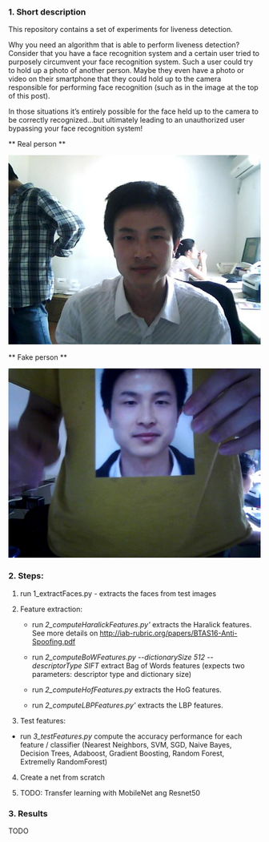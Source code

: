 ### 1. Short description

This repository contains a set of experiments for liveness detection.

Why you need an algorithm that is able to perform liveness detection? Consider that you have a face recognition system and a certain user tried to purposely circumvent your face recognition system. Such a user could try to hold up a photo of another person. Maybe they even have a photo or video on their smartphone that they could hold up to the camera responsible for performing face recognition (such as in the image at the top of this post).

In those situations it’s entirely possible for the face held up to the camera to be correctly recognized…but ultimately leading to an unauthorized user bypassing your face recognition system!

** Real person **

![Real face](db/ClientRaw/0001/0001_00_00_01_0.jpg)

** Fake person **

![Fake face](db/ImposterRaw/0001/0001_00_00_01_0.jpg)

### 2. Steps:

1) run 1_extractFaces.py  - extracts the faces from test images


2) Feature extraction:

   - run *2_computeHaralickFeatures.py'*  extracts the Haralick features. See more details on http://iab-rubric.org/papers/BTAS16-Anti-Spoofing.pdf
   
   - run *2_computeBoWFeatures.py --dictionarySize 512 --descriptorType SIFT*  extract Bag of Words features (expects two parameters: descriptor type and dictionary size)
   
   - run *2_computeHofFeatures.py*  extracts the HoG features. 
   
   - run *2_computeLBPFeatures.py'*  extracts the LBP features. 
   
3) Test features:
-  run *3_testFeatures.py*  compute the accuracy performance for each feature / classifier (Nearest Neighbors, SVM, SGD, Naive Bayes, Decision Trees, Adaboost, Gradient Boosting, Random Forest, Extremelly RandomForest)

4) Create a net from scratch
   
5) TODO: Transfer learning with MobileNet ang Resnet50

### 3. Results

TODO 
   
   
